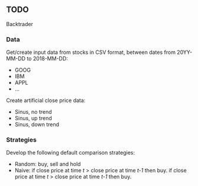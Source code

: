 ## TODO

Backtrader

### Data
Get/create input data from stocks in CSV format, between dates from 20YY-MM-DD to 2018-MM-DD:
* GOOG
* IBM
* APPL
* ...

Create artificial close price data: 
* Sinus, no trend
* Sinus, up trend
* Sinus, down trend

### Strategies
Develop the following default comparison strategies:
* Random: buy, sell and hold
* Naive: 
if close price at time _t_ > close price at time _t-1_ then buy.
if close price at time _t_ > close price at time _t-1_ then buy.
